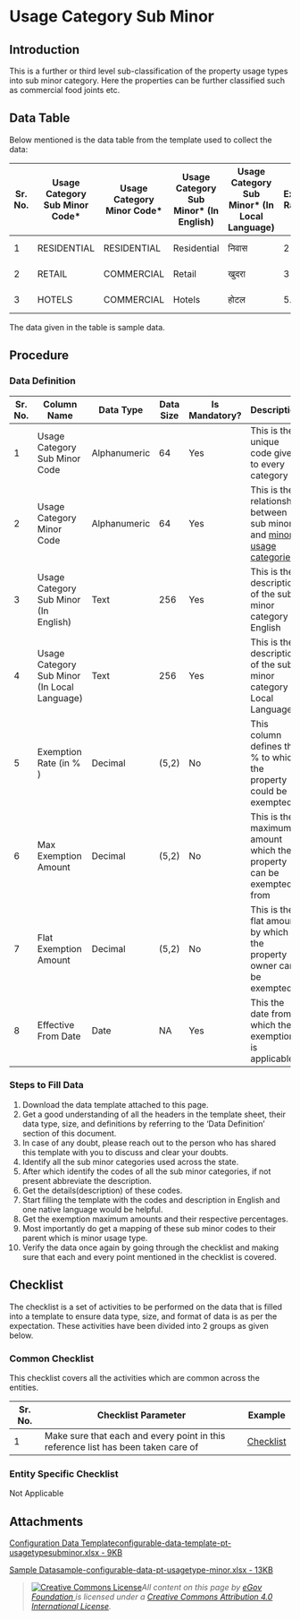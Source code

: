 # Usage Category Sub Minor

## Introduction <a href="#introduction" id="introduction"></a>

This is a further or third level sub-classification of the property usage types into sub minor category. Here the properties can be further classified such as commercial food joints etc.

## Data Table <a href="#data-table" id="data-table"></a>

Below mentioned is the data table from the template used to collect the data:

| Sr. No. | Usage Category Sub Minor Code\* | Usage Category Minor Code\* | Usage Category Sub Minor\* (In English) | Usage Category Sub Minor\* (In Local Language) | Exemption Rate(In %) | Max Exemption Amount | Flat Exemption Amount | Effective From Date |
| ------- | ------------------------------- | --------------------------- | --------------------------------------- | ---------------------------------------------- | -------------------- | -------------------- | --------------------- | ------------------- |
| 1       | RESIDENTIAL                     | RESIDENTIAL                 | Residential                             | निवास                                          | 2                    | 100                  | 200                   | 01-04-2020          |
| 2       | RETAIL                          | COMMERCIAL                  | Retail                                  | खुदरा                                          | 3                    | 300                  | 200                   | 01-04-2020          |
| 3       | HOTELS                          | COMMERCIAL                  | Hotels                                  | होटल                                           | 5.1                  | 200                  | 300                   | 01-04-2020          |

The data given in the table is sample data.

## Procedure <a href="#procedure" id="procedure"></a>

### Data Definition <a href="#data-definition" id="data-definition"></a>

| Sr. No. | Column Name                                  | Data Type    | Data Size | Is Mandatory? | Description                                                                                        |
| ------- | -------------------------------------------- | ------------ | --------- | ------------- | -------------------------------------------------------------------------------------------------- |
| 1       | Usage Category Sub Minor Code                | Alphanumeric | 64        | Yes           | This is the unique code given to every category                                                    |
| 2       | Usage Category Minor Code                    | Alphanumeric | 64        | Yes           | This is the relationship between sub minor and [minor usage categories.](usage-category-minor.md)​ |
| 3       | Usage Category Sub Minor (In English)        | Text         | 256       | Yes           | This is the description of the sub minor category in English                                       |
| 4       | Usage Category Sub Minor (In Local Language) | Text         | 256       | Yes           | This is the description of the sub minor category in Local Language                                |
| 5       | Exemption Rate (in % )                       | Decimal      | (5,2)     | No            | This column defines the % to which the property could be exempted                                  |
| 6       | Max Exemption Amount                         | Decimal      | (5,2)     | No            | This is the maximum amount which the property can be exempted from                                 |
| 7       | Flat Exemption Amount                        | Decimal      | (5,2)     | No            | This is the flat amount by which the property owner can be exempted                                |
| 8       | Effective From Date                          | Date         | NA        | Yes           | This the date from which the exemption is applicable.                                              |

### Steps to Fill Data <a href="#steps-to-fill-data" id="steps-to-fill-data"></a>

1. Download the data template attached to this page.
2. Get a good understanding of all the headers in the template sheet, their data type, size, and definitions by referring to the ‘Data Definition’ section of this document.
3. In case of any doubt, please reach out to the person who has shared this template with you to discuss and clear your doubts.
4. Identify all the sub minor categories used across the state.
5. After which identify the codes of all the sub minor categories, if not present abbreviate the description.
6. Get the details(description) of these codes.
7. Start filling the template with the codes and description in English and one native language would be helpful.
8. Get the exemption maximum amounts and their respective percentages.
9. Most importantly do get a mapping of these sub minor codes to their parent which is minor usage type.
10. Verify the data once again by going through the checklist and making sure that each and every point mentioned in the checklist is covered.

## Checklist <a href="#checklist" id="checklist"></a>

The checklist is a set of activities to be performed on the data that is filled into a template to ensure data type, size, and format of data is as per the expectation. These activities have been divided into 2 groups as given below.

### Common Checklist <a href="#common-checklist" id="common-checklist"></a>

This checklist covers all the activities which are common across the entities.

| Sr. No. | Checklist Parameter                                                               | Example                                                                                                                      |
| ------- | --------------------------------------------------------------------------------- | ---------------------------------------------------------------------------------------------------------------------------- |
| 1       | Make sure that each and every point in this reference list has been taken care of | ​[Checklist](https://docs.digit.org/configure-digit/configuring-master-data-templates/module-setup/common-config/checklist)​ |

### Entity Specific Checklist <a href="#entity-specific-checklist" id="entity-specific-checklist"></a>

Not Applicable

## Attachments <a href="#attachments" id="attachments"></a>

[Configuration Data Templateconfigurable-data-template-pt-usagetypesubminor.xlsx - 9KB](https://firebasestorage.googleapis.com/v0/b/gitbook-28427.appspot.com/o/assets%2F-MERG\_iQW5oN4ukgXP8K%2Fsync%2F3dc400fedb7cb9dc22ca25e31d7ea0a80289e29e.xlsx?generation=1602050607060163\&alt=media)

[Sample Datasample-configurable-data-pt-usagetype-minor.xlsx - 13KB](https://firebasestorage.googleapis.com/v0/b/gitbook-28427.appspot.com/o/assets%2F-MERG\_iQW5oN4ukgXP8K%2Fsync%2F2a8cee9caefaea85b62588d71e06823ad2810740.xlsx?generation=1602050607181177\&alt=media)

> [![Creative Commons License](https://i.creativecommons.org/l/by/4.0/80x15.png)](http://creativecommons.org/licenses/by/4.0/)_All content on this page by_ [_eGov Foundation_ ](https://egov.org.in)_is licensed under a_ [_Creative Commons Attribution 4.0 International License_](http://creativecommons.org/licenses/by/4.0/)_._
